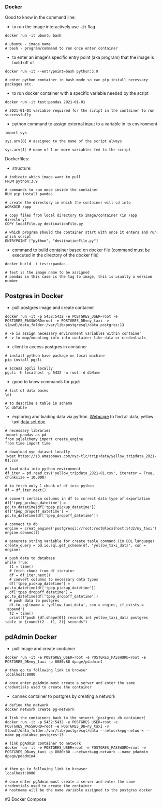 ### Docker

Good to know in the command line:

* to run the image interactively use `-it` flag

```
docker run -it ubuntu bash

# ubuntu - image name
# bash - program/command to run once enter container
```

* to enter an image's specific entry point (aka program) that the image is build off of

```
docker run -it --entrypoint=bash python:3.9

# enter python container in bash mode so can pip install necessary packages etc.
```

* to run docker container with a specific variable needed by the script

```
docker run -it test:pandas 2021-01-01

# 2021-01-01 variable required for the script in the container to run successfully
```

* python command to assign external input to a variable in its environment

```
import sys

sys.arv[0] # assigned to the name of the script always

sys.arv[1] # name of 1 or more variables fed to the script
```

Dockerfiles:

* structure:

```
# indicate which image want to pull
FROM python:3.9

# commands to run once inside the container
RUN pip install pandas

# create the directory in which the container will cd into
WORKDIR /app

# copy files from local directory to image/container (in /app directory)
COPY localFile.py destinationFile.py

# which program should the container start with once it enters and run which script
ENTRYPOINT ["python", "destinationFile.py"]
```

* command to build container based on docker file (command must be executed in the directory of the docker file)

```
docker build -t test::pandas .

# test is the image name to be assigned
# pandas in this case is the tag to image, this is usually a version number
```

## Postgres in Docker

* pull postgres image and create container

```
docker run -it -p 5432:5432 -e POSTGRES_USER=root -e POSTGRES_PASSWORD=root -e POSTGRES_DB=ny_taxi -v $(pwd)/data_folder:/var/lib/postgresql/data postgres:13

# -e is assign necessary environment variables within container
# -v to map/mounting info into container like data or credentials
```

* client to access postgres in container

```
# install python base package on local machine
pip install pgcli

# access pgcli locally
pgcli -h localhost -p 5432 -u root -d dbName
```

* good to know commands for pgcli

```
# list of data bases
\dt

# to describe a table in schema
\d dbTable
```

* exploring and loading data via python. [Webpage](https://www1.nyc.gov/site/tlc/about/tlc-trip-record-data.page) to find all data, yellow taxi [data set doc](https://www1.nyc.gov/assets/tlc/downloads/pdf/data_dictionary_trip_records_yellow.pdf)

```
# necessary libraries
import pandas as pd
from sqlalchemy import create_engine
from time import time

# download nyc dataset locally
!wget https://s3.amazonaws.com/nyc-tlc/trip+data/yellow_tripdata_2021-01.csv

# load data into python environment
df_iter = pd.read_csv('yellow_tripdata_2021-01.csv', iterator = True, chunksize = 10.000)

# to fetch only 1 chunk of df into python
df = df_iter.next()

# convert certain columns in df to correct data type of exportation
df['tpep_pickup_datetime'] = pd.to_datetime(df['tpep_pickup_datetime'])
df['tpep_dropoff_datetime'] = pd.to_datetime(df['tpep_dropoff_datetime'])

# connect to db
engine = creat_engine('postgresql://root:root@localhost:5432/ny_taxi')
engine.connect()

# generate string variable for create table command (in DDL language)
create_query = pd.io.sql.get_schema(df, 'yellow_taxi_data', con = engine)

# push data to database
while True:
  t1 = time()
  # fetch chunk from df iterator
  df = df_iter.next()
  # convert columns to necessary data types
  df['tpep_pickup_datetime'] = pd.to_datetime(df['tpep_pickup_datetime'])
  df['tpep_dropoff_datetime'] = pd.to_datetime(df['tpep_dropoff_datetime'])
  # push data to postgres
  df.to_sql(name = 'yellow_taxi_data', con = engine, if_exists = 'append')
  t2 = time()
  print(f"push {df.shape[0]} records int yellow_taxi_data postgres table in {round(t2 - t1, 2)} seconds")
```

## pdAdmin Docker

* pull image and create container

```
docker run -it -e POSTGRES_USER=root -e POSTGRES_PASSWORD=root -e POSTGRES_DB=ny_taxi -p 8080:80 dpage/pdadmin4

# then go to following link in browser
localhost:8080

# once enter pgAdmin must create a server and enter the same credentials used to create the container
```

* connex container to postgres by creating a network

```
# define the network
docker network create pg-network

# link the containers back to the network (postgres db container)
docker run -it -p 5432:5432 -e POSTGRES_USER=root -e POSTGRES_PASSWORD=root -e POSTGRES_DB=ny_taxi -v $(pwd)/data_folder:/var/lib/postgresql/data --network=pg-network --name pg-databse postgres:13

# link pgAdmin container to network
docker run -it -e POSTGRES_USER=root -e POSTGRES_PASSWORD=root -e POSTGRES_DB=ny_taxi -p 8080:80 --network=pg-network --name pdadmin dpage/pdadmin4


# then go to following link in browser
localhost:8080

# once enter pgAdmin must create a server and enter the same credentials used to create the container
# hostname will be the name variable assigned to the postgres docker
```

#3 Docker Compose
